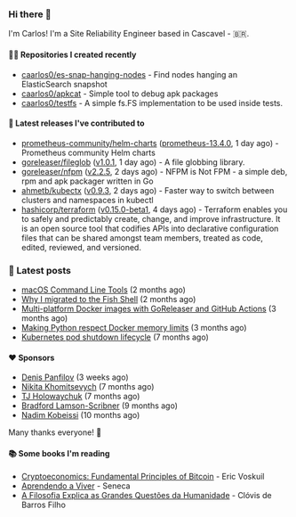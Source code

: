 ### Hi there 👋

I'm Carlos! I'm a Site Reliability Engineer based in Cascavel - 🇧🇷.

#### 👨‍💻 Repositories I created recently
- [caarlos0/es-snap-hanging-nodes](https://github.com/caarlos0/es-snap-hanging-nodes) - Find nodes hanging an ElasticSearch snapshot
- [caarlos0/apkcat](https://github.com/caarlos0/apkcat) - Simple tool to debug apk packages
- [caarlos0/testfs](https://github.com/caarlos0/testfs) - A simple fs.FS implementation to be used inside tests.

#### 🚀 Latest releases I've contributed to


- [prometheus-community/helm-charts](https://github.com/prometheus-community/helm-charts) ([prometheus-13.4.0](https://github.com/prometheus-community/helm-charts/releases/tag/prometheus-13.4.0), 1 day ago) - Prometheus community Helm charts
- [goreleaser/fileglob](https://github.com/goreleaser/fileglob) ([v1.0.1](https://github.com/goreleaser/fileglob/releases/tag/v1.0.1), 1 day ago) - A file globbing library.
- [goreleaser/nfpm](https://github.com/goreleaser/nfpm) ([v2.2.5](https://github.com/goreleaser/nfpm/releases/tag/v2.2.5), 2 days ago) - NFPM is Not FPM - a simple deb, rpm and apk packager written in Go
- [ahmetb/kubectx](https://github.com/ahmetb/kubectx) ([v0.9.3](https://github.com/ahmetb/kubectx/releases/tag/v0.9.3), 2 days ago) - Faster way to switch between clusters and namespaces in kubectl
- [hashicorp/terraform](https://github.com/hashicorp/terraform) ([v0.15.0-beta1](https://github.com/hashicorp/terraform/releases/tag/v0.15.0-beta1), 4 days ago) - Terraform enables you to safely and predictably create, change, and improve infrastructure. It is an open source tool that codifies APIs into declarative configuration files that can be shared amongst team members, treated as code, edited, reviewed, and versioned.

### 📄 Latest posts
- [macOS Command Line Tools](https://carlosbecker.com/posts/xcode-select/) (2 months ago)
- [Why I migrated to the Fish Shell](https://carlosbecker.com/posts/fish/) (2 months ago)
- [Multi-platform Docker images with GoReleaser and GitHub Actions](https://carlosbecker.com/posts/multi-platform-docker-images-goreleaser-gh-actions/) (3 months ago)
- [Making Python respect Docker memory limits](https://carlosbecker.com/posts/python-docker-limits/) (3 months ago)
- [Kubernetes pod shutdown lifecycle](https://carlosbecker.com/posts/k8s-pod-shutdown-lifecycle/) (7 months ago)

#### ❤️ Sponsors
- [Denis Panfilov](https://github.com/flaticols) (3 weeks ago)
- [Nikita Khomitsevych](https://github.com/hamsternik) (7 months ago)
- [TJ Holowaychuk](https://github.com/tj) (7 months ago)
- [Bradford Lamson-Scribner](https://github.com/bradford-hamilton) (9 months ago)
- [Nadim Kobeissi](https://github.com/kaepora) (10 months ago)

Many thanks everyone! 🙏

#### 📚 Some books I'm reading
- [Cryptoeconomics: Fundamental Principles of Bitcoin](https://www.goodreads.com/book/show/56919322-cryptoeconomics) - Eric Voskuil
- [Aprendendo a Viver](https://www.goodreads.com/book/show/28219486-aprendendo-a-viver) - Seneca
- [A Filosofia Explica as Grandes Questões da Humanidade](https://www.goodreads.com/book/show/24265319-a-filosofia-explica-as-grandes-quest-es-da-humanidade) - Clóvis de Barros Filho
